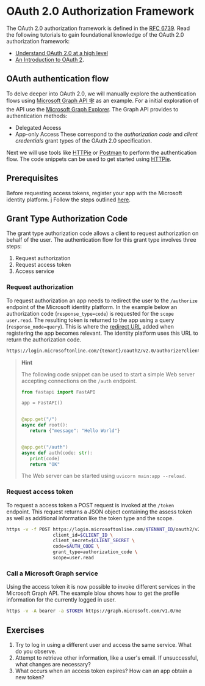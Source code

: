 # OAuth 2.0 Authorization Framework

The OAuth 2.0 authorization framework is defined in the [RFC 6739](https://datatracker.ietf.org/doc/html/rfc6749).
Read the following tutorials to gain foundational knowledge of the OAuth 2.0 authorization framework:

- [Understand OAuth 2.0 at a high level](https://github.com/SAP-samples/cloud-apis-virtual-event/tree/main/exercises/02)
- [An Introduction to OAuth 2](https://www.digitalocean.com/community/tutorials/an-introduction-to-oauth-2).

## OAuth authentication flow

To delve deeper into OAuth 2.0, we will manually explore the authentication flows
using [Microsoft Graph API 🕸️](https://learn.microsoft.com/en-us/graph/) as an example.
For a initial exploration of the API use the [Microsoft Graph Explorer](https://developer.microsoft.com/en-us/graph/graph-explorer).
The Graph API provides to authentication methods:

- Delegated Access
- App-only Access
  These correspond to the _authorization code_ and _client credentials_ grant types of the OAuth 2.0 specification.

Next we will use tools like [HTTPie](https://httpie.io/) or [Postman](https://www.postman.com/) to perform the authentication flow.
The code snippets can be used to get started using [HTTPie](https://httpie.io/).

## Prerequisites

Before requesting access tokens, register your app with the Microsoft identity platform. j
Follow the steps outlined
[here](https://learn.microsoft.com/en-us/graph/auth/auth-concepts#register-the-application).

## Grant Type Authorization Code

The grant type authorization code allows a client to request authorization on behalf of the user. The authentication flow for this
grant type involves three steps:

1. Request authorization
2. Request access token
3. Access service

### Request authorization

To request authorization an app needs to redirect the user to the `/authorize` endpoint of the Microsoft identity platform.
In the example below an authorization code (`response_type=code`) is requested for the `scope` `user.read`. The resulting token is
returned to the app using a query (`response_mode=query`). This is where the [redirect URL](https://learn.microsoft.com/en-us/graph/auth-register-app-v2#add-a-redirect-uri)
added when registering the app becomes relevant. The identity platform uses this URL to return the
authorization code.

```bash
https://login.microsoftonline.com/{tenant}/oauth2/v2.0/authorize?client_id={client}&response_type=code&scope=user.read&response_mode=query
```

> **Hint**
>
> The following code snippet can be used to start a simple Web server accepting connections on the `/auth` endpoint.
>
> ```python
> from fastapi import FastAPI
>
> app = FastAPI()
>
>
> @app.get("/")
> async def root():
>    return {"message": "Hello World"}
>
>
> @app.get("/auth")
> async def auth(code: str):
>    print(code)
>    return "OK"
> ```
>
> The Web server can be started using `uvicorn main:app --reload`.

### Request access token

To request a access token a POST request is invoked at the `/token` endpoint. This request returns a
JSON object containing the assess token as well as additional information like the token type and the scope.

```bash
https -v -f POST https://login.microsoftonline.com/$TENANT_ID/oauth2/v2.0/token \
                 client_id=$CLIENT_ID \
                 client_secret=$CLIENT_SECRET \
                 code=$AUTH_CODE \
                 grant_type=authorization_code \
                 scope=user.read
```

### Call a Microsoft Graph service

Using the access token it is now possible to invoke different services in the Microsoft Graph API. The example blow shows
how to get the profile information for the currently logged in user.

```bash
https -v -A bearer -a $TOKEN https://graph.microsoft.com/v1.0/me
```

## Exercises

1. Try to log in using a different user and access the same service. What do you observe.
1. Attempt to retrieve other information, like a user's email. If unsuccessful, what changes are necessary?
1. What occurs when an access token expires? How can an app obtain a new token?
